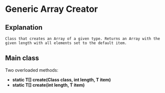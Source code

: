# Generic Array Creator

## Explanation
    Class that creates an Array of a given type. Returns an Array with the given length with all elements set to the default item.

## Main class
Two overloaded methods:
- **static T[] create(Class<T> class, int length, T item)**
- **static T[] create(int length, T item)**